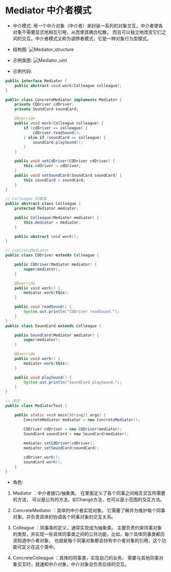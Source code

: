 # Mediator 中介者模式

- 中介模式:
用一个中介对象（中介者）来封装一系列的对象交互，中介者使各对象不需要显式地相互引用，从而使其耦合松散，
而且可以独立地改变它们之间的交互。中介者模式又称为调停者模式，它是一种对象行为型模式。

- 结构图:
![Mediator_structure](http://git.oschina.net/longshu/DesignPatterns/raw/master/images/23.Mediator_structure.png)

- 示例类图:
![Mediator_uml](http://git.oschina.net/longshu/DesignPatterns/raw/master/images/23.Mediator_uml.png)

- 示例代码:
```java
public interface Mediator {
	public abstract void work(Colleague colleague);
}

public class ConcreteMediator implements Mediator {
	private CDDriver cdDriver;
	private SoundCard soundCard;

	@Override
	public void work(Colleague colleague) {
		if (cdDriver == colleague) {
			cdDriver.readSound();
		} else if (soundCard == colleague) {
			soundCard.playSound();
		}
	}

	public void setCdDriver(CDDriver cdDriver) {
		this.cdDriver = cdDriver;
	}
	public void setSoundCard(SoundCard soundCard) {
		this.soundCard = soundCard;
	}
}

// Colleague 同事类
public abstract class Colleague {
	protected Mediator mediator;

	public Colleague(Mediator mediator) {
		this.mediator = mediator;
	}

	public abstract void work();
}

// ConcreteMediator
public class CDDriver extends Colleague {

	public CDDriver(Mediator mediator) {
		super(mediator);
	}

	@Override
	public void work() {
		mediator.work(this);
	}

	public void readSound() {
		System.out.println("CDDriver readSound.");
	}
}
public class SoundCard extends Colleague {

	public SoundCard(Mediator mediator) {
		super(mediator);
	}

	@Override
	public void work() {
		mediator.work(this);
	}

	public void playSound() {
		System.out.println("SoundCard playSound.");
	}
}

// 测试
public class MediatorTest {

	public static void main(String[] args) {
		ConcreteMediator mediator = new ConcreteMediator();

		CDDriver cdDriver = new CDDriver(mediator);
		SoundCard soundCard = new SoundCard(mediator);
		
		mediator.setCdDriver(cdDriver);
		mediator.setSoundCard(soundCard);

		cdDriver.work();
		soundCard.work();
	}
}
```
- 角色:

1. Mediator ：中介者接口/抽象类。
在里面定义了各个同事之间相互交互所需要的方法，
可以是公共的方法，如Change方法，也可以是小范围的交互方法。

2. ConcreteMediator ：具体的中介者实现对象。
它需要了解并为维护每个同事对象，并负责具体的协调各个同事对象的交互关系。

3. Colleague ：同事类的定义，通常实现成为抽象类。
主要负责约束同事对象的类型，并实现一些具体同事类之间的公共功能，比如，每个具体同事类都应该知道中介者对象，
也就是每个同事对象都会持有中介者对象的引用，这个功能可定义在这个类中。

4. ConcreteColleague ：具体的同事类，实现自己的业务。
需要与其他同事对象交互时，就通知中介对象，中介对象会负责后续的交互。